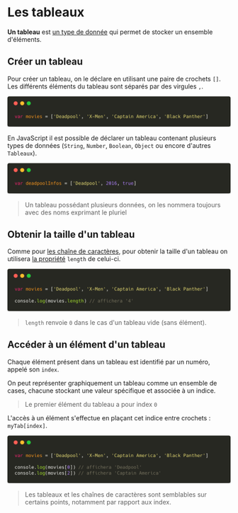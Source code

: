 # Les tableaux

**Un tableau** est [un type de donnée](./Les_Variables.md#les-diff%C3%A9rents-type-de-donn%C3%A9es) qui permet de stocker un ensemble d'éléments.

## Créer un tableau 

Pour créer un tableau, on le déclare en utilisant une paire de crochets `[]`. Les différents éléments du tableau sont séparés par des virgules `,`.

![Tab declaration](../../ressources/basics/tabs/tab.png)

En JavaScript il est possible de déclarer un tableau contenant plusieurs types de données (`String`, `Number`, `Boolean`, `Object` ou encore d'autres `Tableaux`).

![Tab multiple types](../../ressources/basics/tabs/tab_multiple.png)

> Un tableau possédant plusieurs données, on les nommera toujours avec des noms exprimant le pluriel


## Obtenir la taille d'un tableau

Comme pour [les chaîne de caractères](./Les_chaines_de_characteres.md), pour obtenir la taille d'un tableau on utilisera [la propriété](./Les_objets.md#propri%C3%A9t%C3%A9s) `length` de celui-ci.

![Tab length](../../ressources/basics/tabs/tab_length.png)

> `length` renvoie `0` dans le cas d'un tableau vide (sans élément).

## Accéder à un élément d'un tableau

Chaque élément présent dans un tableau est identifié par un numéro, appelé son `index`.

On peut représenter graphiquement un tableau comme un ensemble de cases, chacune stockant une valeur spécifique et associée à un indice.

> Le premier élément du tableau a pour index `0`

L'accès à un élément s'effectue en plaçant cet indice entre crochets : `myTab[index]`.

![Tab length](../../ressources/basics/tabs/tab_access.png)

> Les tableaux et les chaînes de caractères sont semblables sur certains points, notamment par rapport aux index.